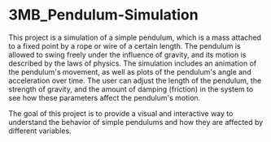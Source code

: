 # 3MB_Pendulum-Simulation

This project is a simulation of a simple pendulum, which is a mass attached to a fixed point by a rope or wire of a certain length. 
The pendulum is allowed to swing freely under the influence of gravity, and its motion is described by the laws of physics. 
The simulation includes an animation of the pendulum's movement, as well as plots of the pendulum's angle and acceleration over time. 
The user can adjust the length of the pendulum, the strength of gravity, and the amount of damping (friction) in the system to see how these parameters affect the pendulum's motion. 

The goal of this project is to provide a visual and interactive way to understand the behavior of simple pendulums and how they are affected by different variables.
